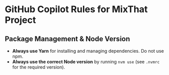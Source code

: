 # GitHub Copilot Rules for MixThat Project

## Package Management & Node Version

- **Always use Yarn** for installing and managing dependencies. Do not use npm.
- **Always use the correct Node version** by running `nvm use` (see `.nvmrc` for the required version).

